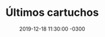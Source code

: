 ---
layout: post
category: Coqueto Escenario
date: 2019-12-18 11:30:00 -0300
title: Últimos cartuchos
image: https://oceano.uy/api/images/programas/TodoPasa/movimovi.PNG
summary: Adusto trajo un puñado de noticias desopilantes, desde el perro chino que sabía conducir hasta las canciones registradas con nombres obscenos. Cerró con un análisis del futuro deportivo de Nacional y Peñarol de la mano del cambio en sus respectivos cuerpos técnicos.
file: https://audios.oceanofm.com/programas/TodoPasa/19-12-182amaanacoquetoescenario.mp3
duration: 20:11
oceanourl: https://oceano.uy/todopasa/coqueto-escenario/20562-ultimos-cartuchos
---